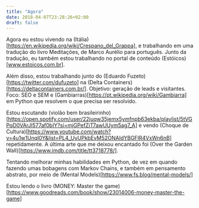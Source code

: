 ```yaml
---
title: "Agora"
date: 2018-04-07T23:28:26+02:00
draft: false
---
```


Agora eu estou vivendo na (Itália)[https://en.wikipedia.org/wiki/Crespano_del_Grappa], e trabalhando em uma tradução do livro Meditações, de Marco Aurélio para português. Junto da tradução, eu também estou trabalhando no portal de conteúdo (Estóicos)[www.estoicos.com.br]. 

Além disso, estou trabalhando junto do (Eduardo Fuzeto)[https://twitter.com/dufuzeto] na (Delta Containers)[https://deltacontainers.com.br/]. Objetivo: geração de leads e visitantes. Foco: SEO e SEM e (Gambiarras)[https://pt.wikipedia.org/wiki/Gambiarra] em Python que resolvem o que precisa ser resolvido.

Estou escutando (violão bem brasileirinho)[https://open.spotify.com/user/22juqw35jemx5ymfnpb63ekba/playlist/5tVGPqD0VArJl577af0bIY?si=mjGPefZiT7awUUym5ag7_A] e vendo (Choque de Cultura)[https://www.youtube.com/watch?v=4u1w1UnqI0Y&list=PL4_UyUPkbEyM52ONAIdYBGFlR4VxWn6nB] repetidamente. A última arte que me deixou encantado foi (Over the Garden Wall)[https://www.imdb.com/title/tt3718778/].

Tentando melhorar minhas habilidades em Python, de vez em quando fazendo umas bobagens com Markov Chains, e também em pensamento abstrato, por meio de (Mental Models)[https://www.fs.blog/mental-models/]

Estou lendo o livro (MONEY: Master the game)[https://www.goodreads.com/book/show/23014006-money-master-the-game]